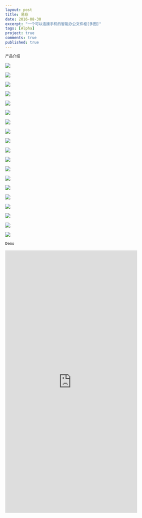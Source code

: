 ```yaml
---
layout: post
title: 易存
date: 2016-08-30
excerpt: "一个可以连接手机的智能办公文件柜[多图]"
tags: [Alpha]
project: true
comments: true
published: true
---
```

```php
产品介绍
```

![](http://img.vinechen.com/16-9-15/1929677.jpg)

![](http://img.vinechen.com/16-9-15/86977002.jpg)

![](http://img.vinechen.com/16-9-15/39104165.jpg)

![](http://img.vinechen.com/16-9-15/19846628.jpg)

![](http://img.vinechen.com/16-9-15/32418603.jpg)

![](http://img.vinechen.com/16-9-15/1495651.jpg)

![](http://img.vinechen.com/16-9-15/50550875.jpg)

![](http://img.vinechen.com/16-9-15/97874390.jpg)

![](http://img.vinechen.com/16-9-15/51260980.jpg)

![](http://img.vinechen.com/16-9-15/51260980.jpg)

![](http://img.vinechen.com/16-9-15/2953219.jpg)

![](http://img.vinechen.com/16-9-15/7568208.jpg)

![](http://img.vinechen.com/16-9-15/93233296.jpg)

![](http://img.vinechen.com/16-9-15/45661916.jpg)

![](http://img.vinechen.com/16-9-15/25421474.jpg)

![](http://img.vinechen.com/16-9-15/8895861.jpg)

![](http://img.vinechen.com/16-9-15/76400322.jpg)

![](http://img.vinechen.com/16-9-15/50358591.jpg)

![](http://img.vinechen.com/16-9-15/49884120.jpg)

```php
Demo
```

<iframe src="https://modao.cc/app/5cb17d1f8b8de2a70e230909273e95e0243b673a/embed" width="422" height="839" allowTransparency="true" frameborder="0"></iframe>